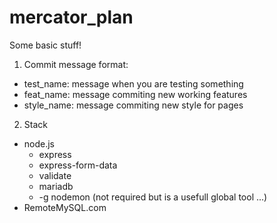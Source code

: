 # mercator_plan

Some basic stuff!

1) Commit message format:
  - test_name: message
    when you are testing something
  - feat_name: message
    commiting new working features
  - style_name: message
    commiting new style for pages
    
2) Stack
  - node.js
    - express
    - express-form-data
    - validate
    - mariadb
    - -g nodemon (not required but is a usefull global tool ...)
  - RemoteMySQL.com

